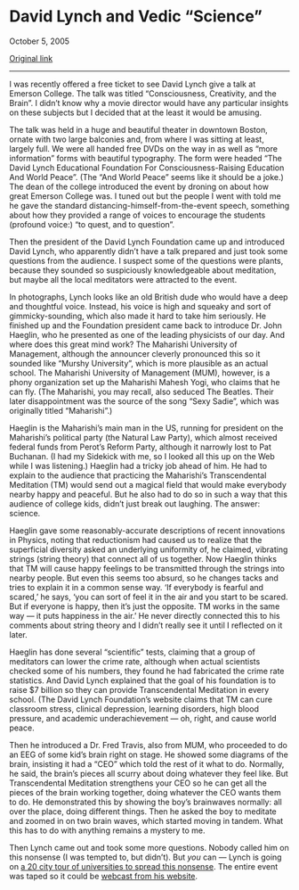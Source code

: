 David Lynch and Vedic “Science”
===============================

October 5, 2005

[Original link](http://www.aaronsw.com/weblog/dlynch)

* * * * *

I was recently offered a free ticket to see David Lynch give a talk at
Emerson College. The talk was titled “Consciousness, Creativity, and the
Brain”. I didn’t know why a movie director would have any particular
insights on these subjects but I decided that at the least it would be
amusing.

The talk was held in a huge and beautiful theater in downtown Boston,
ornate with two large balconies and, from where I was sitting at least,
largely full. We were all handed free DVDs on the way in as well as
“more information” forms with beautiful typography. The form were headed
“The David Lynch Educational Foundation For Consciousness-Raising
Education And World Peace”. (The “And World Peace” seems like it should
be a joke.) The dean of the college introduced the event by droning on
about how great Emerson College was. I tuned out but the people I went
with told me he gave the standard distancing-himself-from-the-event
speech, something about how they provided a range of voices to encourage
the students (profound voice:) “to quest, and to question”.

Then the president of the David Lynch Foundation came up and introduced
David Lynch, who apparently didn’t have a talk prepared and just took
some questions from the audience. I suspect some of the questions were
plants, because they sounded so suspiciously knowledgeable about
meditation, but maybe all the local meditators were attracted to the
event.

In photographs, Lynch looks like an old British dude who would have a
deep and thoughtful voice. Instead, his voice is high and squeaky and
sort of gimmicky-sounding, which also made it hard to take him
seriously. He finished up and the Foundation president came back to
introduce Dr. John Haeglin, who he presented as one of the leading
physicists of our day. And where does this great mind work? The
Maharishi University of Management, although the announcer cleverly
pronounced this so it sounded like “Murshy University”, which is more
plausible as an actual school. The Maharishi University of Management
(MUM), however, is a phony organization set up the Maharishi Mahesh
Yogi, who claims that he can fly. (The Maharishi, you may recall, also
seduced The Beatles. Their later disappointment was the source of the
song “Sexy Sadie”, which was originally titled “Maharishi”.)

Haeglin is the Maharishi’s main man in the US, running for president on
the Maharishi’s political party (the Natural Law Party), which almost
received federal funds from Perot’s Reform Party, although it narrowly
lost to Pat Buchanan. (I had my Sidekick with me, so I looked all this
up on the Web while I was listening.) Haeglin had a tricky job ahead of
him. He had to explain to the audience that practicing the Maharishi’s
Transcendental Meditation (TM) would send out a magical field that would
make everybody nearby happy and peaceful. But he also had to do so in
such a way that this audience of college kids, didn’t just break out
laughing. The answer: science.

Haeglin gave some reasonably-accurate descriptions of recent innovations
in Physics, noting that reductionism had caused us to realize that the
superficial diversity asked an underlying uniformity of, he claimed,
vibrating strings (string theory) that connect all of us together. Now
Haeglin thinks that TM will cause happy feelings to be transmitted
through the strings into nearby people. But even this seems too absurd,
so he changes tacks and tries to explain it in a common sense way. ‘If
everybody is fearful and scared,’ he says, ‘you can sort of feel it in
the air and you start to be scared. But if everyone is happy, then it’s
just the opposite. TM works in the same way — it puts happiness in the
air.’ He never directly connected this to his comments about string
theory and I didn’t really see it until I reflected on it later.

Haeglin has done several “scientific” tests, claiming that a group of
meditators can lower the crime rate, although when actual scientists
checked some of his numbers, they found he had fabricated the crime rate
statistics. And David Lynch explained that the goal of his foundation is
to raise \$7 billion so they can provide Transcendental Meditation in
every school. (The David Lynch Foundation’s website claims that TM can
cure classroom stress, clinical depression, learning disorders, high
blood pressure, and academic underachievement — oh, right, and cause
world peace.

Then he introduced a Dr. Fred Travis, also from MUM, who proceeded to do
an EEG of some kid’s brain right on stage. He showed some diagrams of
the brain, insisting it had a “CEO” which told the rest of it what to
do. Normally, he said, the brain’s pieces all scurry about doing
whatever they feel like. But Transcendental Meditation strengthens your
CEO so he can get all the pieces of the brain working together, doing
whatever the CEO wants them to do. He demonstrated this by showing the
boy’s brainwaves normally: all over the place, doing different things.
Then he asked the boy to meditate and zoomed in on two brain waves,
which started moving in tandem. What this has to do with anything
remains a mystery to me.

Then Lynch came out and took some more questions. Nobody called him on
this nonsense (I was tempted to, but didn’t). But *you* can — Lynch is
going on [a 20 city tour of universities to spread this
nonsense](http://davidlynchtour.org/). The entire event was taped so it
could be [webcast from his
website](http://www.davidlynchfoundation.com/tour/index.html).
